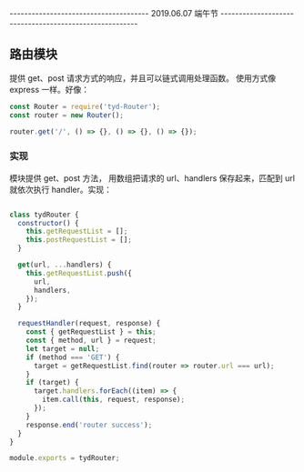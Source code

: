 -------------------------------------- 2019.06.07 端午节 -------------------------------------------------------
## 路由模块
提供 get、post 请求方式的响应，并且可以链式调用处理函数。
使用方式像 express 一样。好像：
``` js
const Router = require('tyd-Router');
const router = new Router();

router.get('/', () => {}, () => {}, () => {});
```

### 实现
模块提供 get、post 方法， 用数组把请求的 url、handlers 保存起来，匹配到 url 就依次执行 handler。实现：
``` js

class tydRouter {
  constructor() {
    this.getRequestList = [];
    this.postRequestList = [];
  }

  get(url, ...handlers) {
    this.getRequestList.push({
      url,
      handlers,
    });
  }

  requestHandler(request, response) {
    const { getRequestList } = this;
    const { method, url } = request;
    let target = null;
    if (method === 'GET') {
      target = getRequestList.find(router => router.url === url);
    }
    if (target) {
      target.handlers.forEach((item) => {
        item.call(this, request, response);
      });
    }
    response.end('router success');
  }
}

module.exports = tydRouter;

```

